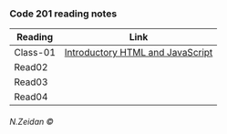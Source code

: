 ### Code 201 reading notes







Reading | Link 
--------|------
Class-01  | [Introductory HTML and JavaScript](class01.md)
Read02  |
Read03 |
Read04 |



###### N.Zeidan &copy; 
